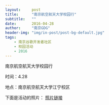 ```yaml
---
layout:     post
title:      "南京航空航天大学校园行"
subtitle:   ""
date:       2016-04-28
author:     "南京GDG"
header-img: "img/in-post/post-bg-default.jpg"
tags:
    - 南京谷歌开发者社区
    - 校园活动
    - 2016
---
```


南京航空航天大学校园行

时间：4.28

地点：南京航空航天大学江宁校区

下面是活动的照片：
[照片链接]()
